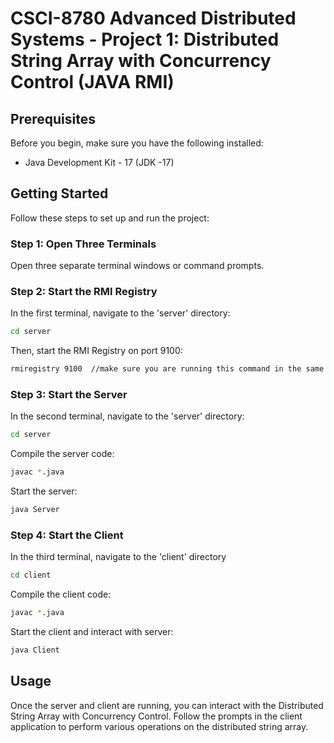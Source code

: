 # CSCI-8780 Advanced Distributed Systems - Project 1: Distributed String Array with Concurrency Control (JAVA RMI)

## Prerequisites

Before you begin, make sure you have the following installed:

- Java Development Kit - 17 (JDK -17)

## Getting Started

Follow these steps to set up and run the project:

### Step 1: Open Three Terminals

Open three separate terminal windows or command prompts.

### Step 2: Start the RMI Registry

In the first terminal, navigate to the 'server' directory:

```bash
cd server
```
Then, start the RMI Registry on port 9100:

```bash 
rmiregistry 9100  //make sure you are running this command in the same directory as server
```
### Step 3: Start the Server

In the second terminal, navigate to the 'server' directory:

```bash
cd server
```
Compile the server code:

```bash
javac *.java
```
Start the server:
```bash
java Server
```

### Step 4: Start the Client

In the third terminal, navigate to the 'client' directory

```bash
cd client
```

Compile the client code:

```bash
javac *.java
```

Start the client and interact with server:
```bash
java Client
```
## Usage
Once the server and client are running, you can interact with the Distributed String Array with Concurrency Control. Follow the prompts in the client application to perform various operations on the distributed string array.